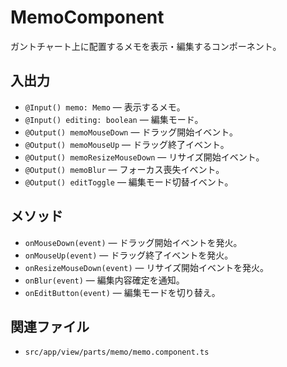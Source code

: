 # MemoComponent

ガントチャート上に配置するメモを表示・編集するコンポーネント。

## 入出力
- `@Input() memo: Memo` — 表示するメモ。
- `@Input() editing: boolean` — 編集モード。
- `@Output() memoMouseDown` — ドラッグ開始イベント。
- `@Output() memoMouseUp` — ドラッグ終了イベント。
- `@Output() memoResizeMouseDown` — リサイズ開始イベント。
- `@Output() memoBlur` — フォーカス喪失イベント。
- `@Output() editToggle` — 編集モード切替イベント。

## メソッド
- `onMouseDown(event)` — ドラッグ開始イベントを発火。
- `onMouseUp(event)` — ドラッグ終了イベントを発火。
- `onResizeMouseDown(event)` — リサイズ開始イベントを発火。
- `onBlur(event)` — 編集内容確定を通知。
- `onEditButton(event)` — 編集モードを切り替え。

## 関連ファイル
- `src/app/view/parts/memo/memo.component.ts`
